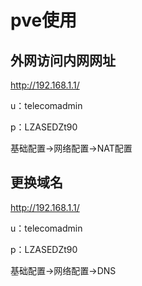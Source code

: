 # pve使用

## 外网访问内网网址

http://192.168.1.1/

u：telecomadmin

p：LZASEDZt90

基础配置->网络配置->NAT配置

## 更换域名

http://192.168.1.1/

u：telecomadmin

p：LZASEDZt90

基础配置->网络配置->DNS